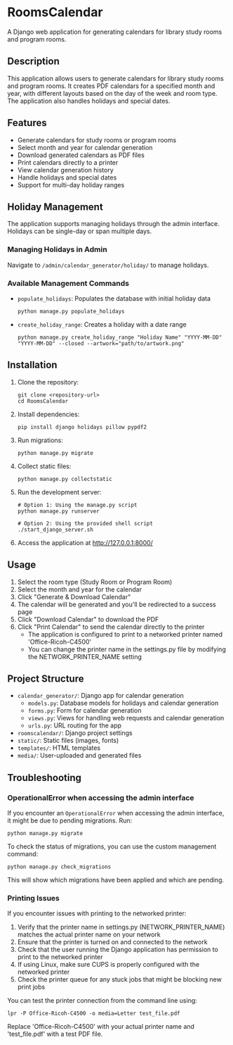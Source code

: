 # RoomsCalendar

A Django web application for generating calendars for library study rooms and program rooms.

## Description

This application allows users to generate calendars for library study rooms and program rooms. It creates PDF calendars
for a specified month and year, with different layouts based on the day of the week and room type. The application also
handles holidays and special dates.

## Features

- Generate calendars for study rooms or program rooms
- Select month and year for calendar generation
- Download generated calendars as PDF files
- Print calendars directly to a printer
- View calendar generation history
- Handle holidays and special dates
- Support for multi-day holiday ranges

## Holiday Management

The application supports managing holidays through the admin interface. Holidays can be single-day or span multiple
days.

### Managing Holidays in Admin

Navigate to `/admin/calendar_generator/holiday/` to manage holidays.

### Available Management Commands

- `populate_holidays`: Populates the database with initial holiday data
  ```
  python manage.py populate_holidays
  ```

- `create_holiday_range`: Creates a holiday with a date range
  ```
  python manage.py create_holiday_range "Holiday Name" "YYYY-MM-DD" "YYYY-MM-DD" --closed --artwork="path/to/artwork.png"
  ```

## Installation

1. Clone the repository:
   ```
   git clone <repository-url>
   cd RoomsCalendar
   ```

2. Install dependencies:
   ```
   pip install django holidays pillow pypdf2
   ```

3. Run migrations:
   ```
   python manage.py migrate
   ```

4. Collect static files:
   ```
   python manage.py collectstatic
   ```

5. Run the development server:
   ```
   # Option 1: Using the manage.py script
   python manage.py runserver

   # Option 2: Using the provided shell script
   ./start_django_server.sh
   ```

6. Access the application at http://127.0.0.1:8000/

## Usage

1. Select the room type (Study Room or Program Room)
2. Select the month and year for the calendar
3. Click "Generate & Download Calendar"
4. The calendar will be generated and you'll be redirected to a success page
5. Click "Download Calendar" to download the PDF
6. Click "Print Calendar" to send the calendar directly to the printer
   - The application is configured to print to a networked printer named 'Office-Ricoh-C4500'
   - You can change the printer name in the settings.py file by modifying the NETWORK_PRINTER_NAME setting

## Project Structure

- `calendar_generator/`: Django app for calendar generation
    - `models.py`: Database models for holidays and calendar generation
    - `forms.py`: Form for calendar generation
    - `views.py`: Views for handling web requests and calendar generation
    - `urls.py`: URL routing for the app
- `roomscalendar/`: Django project settings
- `static/`: Static files (images, fonts)
- `templates/`: HTML templates
- `media/`: User-uploaded and generated files

## Troubleshooting

### OperationalError when accessing the admin interface

If you encounter an `OperationalError` when accessing the admin interface, it might be due to pending migrations. Run:

```
python manage.py migrate
```

To check the status of migrations, you can use the custom management command:

```
python manage.py check_migrations
```

This will show which migrations have been applied and which are pending.

### Printing Issues

If you encounter issues with printing to the networked printer:

1. Verify that the printer name in settings.py (NETWORK_PRINTER_NAME) matches the actual printer name on your network
2. Ensure that the printer is turned on and connected to the network
3. Check that the user running the Django application has permission to print to the networked printer
4. If using Linux, make sure CUPS is properly configured with the networked printer
5. Check the printer queue for any stuck jobs that might be blocking new print jobs

You can test the printer connection from the command line using:

```
lpr -P Office-Ricoh-C4500 -o media=Letter test_file.pdf
```

Replace 'Office-Ricoh-C4500' with your actual printer name and 'test_file.pdf' with a test PDF file.
